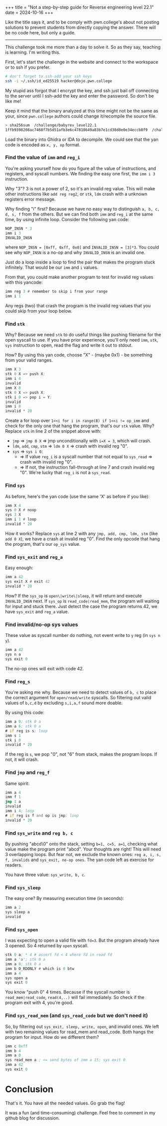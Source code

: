 +++
title = "Not a step-by-step guide for Reverse engineering level 22.1"
date = 2024-10-16
+++

Like the title says it, and to be comply with pwn.college's about not posting solutions
to prevent students from directly copying the answer. There will be no code here, but
only a guide.

---

This challenge took me more than a day to solve it. So as they say, teaching is learning.
I'm writing this.

First, let's start the challenge in the website and connect to the workspace or to ssh
if you prefer.
```bash
# don't forget to ssh-add your ssh keys
ssh -i ~/.ssh/id_ed25519 hacker@dojo.pwn.college
```

My stupid ass forgot that I encrypt the key, and ssh just bail off connecting to the server
until I ssh-add the key and enter the password. So don't be like me!

Keep it mind that the binary analyzed at this time might not be the same as your, since `pwn.college`
authors could change it/recompile the source file.

```bash
> sha256sum  /challenge/babyrev_level22.1
1ffb9398208ac7468f7b5d51afb3e6c47818649a83b7e1cd38d8e0e34eccb8f9  /challenge/babyrev_level22.1
```

Load the binary into Ghidra or IDA to decompile. We could see that the yan code is encoded as `x, y, op`
format.

### Find the value of `imm` and `reg_i`

You're asking yourself how do you figure all the value of instructions, and registers, and syscall numbers.
We finding the easy one first, the `imm i 3` instruction.

Why "3"? 3 is not a power of 2, so it's an invalid reg value. This will make other instructions like
`add reg reg2`, or `stk`, `ldm` crash with a unknown registers error message.

Why finding "i" first? Because we have no easy way to distinguish `a, b, c, d, s, f` from the others.
But we can find both `imm` and `reg_i` at the same time, by using infinite loop. Consider the following
yan code:
```asm
NOP_INSN * 3
imm i 3
INVALID_INSN
```

where `NOP_INSN = [0xff, 0xff, 0x0]` and `INVALID_INSN = [3]*3`. You could see why `NOP_INSN` is a no-op
and why `INVALID_INSN` is an invalid one.

Just do a loop inside a loop to find the pair that makes the program stuck infinitely. That would be
our `imm` and `i` values.

From that, you could make another program to test for invalid reg values with this yancode:
```asm
imm reg 3 # remember to skip i from your range
imm i 1
```

Any regs (two) that crash the program is the invalid reg values that you could skip from your loop below.

### Find `stk`

Why? Because we need `stk` to do useful things like pushing filename for the open syscall to use.
If you have prior experience, you'll only need `imm`, `stk`, `sys` instruction to open, read
the flag and write it out to stdout.

How? By using this yan code, choose "X" - (maybe 0x1) - be something from your valid ranges.
```asm
imm X 3
stk 0 X => push X;
imm i 4
invalid
imm X 8
stk 0 X => push X;
stk i 0 => pop i = Y;
invalid
imm i 8
invalid * 20
```

Create a for loop over `1<<i for i in range(8) if 1<<i != op_imm` and check for the only one
that hang the program, that's our `stk` value. Why? Replace `stk` in line 2 of the snippet above with:
* `jmp` => `jmp 0 X` => jmp unconditionally with `i=X = 3`, which will crash.
* `ldm`, `add`, `cmp`, `stm` => `ldm 0 X` => crash with invalid reg "0".
* `sys` => `sys i 0`:
  + => If value `reg_i` is a syscall number that not equal to `sys_read` => crash with invalid reg "0".
  + => If not, the instruction fall-through at line 7 and crash invalid reg "0".
  We're lucky that `reg_i` is not a `sys_read`.

### Find `sys`

As before, here's the yan code (use the same 'X' as before if you like):
```asm
imm X 4
sys 0 X # noop
sys 3 X
imm i 1 # loop
invalid * 20
```

How it works? Replace `sys` at line 2 with any `jmp, add, cmp, ldm, stm` (like `add 0 X`),
we have a crash at invalid reg "0".
Find the only opcode that hang the program, that's our `op_sys` value.

### Find `sys_exit` and `reg_a`

Easy enough:
```asm
imm a 42
sys exit X # exit 42
invalid * 20
```

How? If the `sys_op` is `open\|write\|sleep`, it will return and execute `INVALID_INSN` next.
If `sys_op` is `read_code|read_mem`, the program will waiting for input and stuck there.
Just detect the case the program returns 42, we have `sys_exit` and `reg_a` value.

### Find invalid/no-op sys values

These value as syscall number do nothing, not event write to `y` reg (in `sys n y`).
```asm
imm a 42
sys n a
sys exit 0
```

The no-op ones will exit with code 42.

### Find `reg_s`

You're asking me why. Because we need to detect values of `b, c` to place the
correct argument for `open/read/write` syscalls. So filtering out valid values
of `b,c,d` by excluding `s,i,a,f` sound more doable.

By using this code:
```asm
imm a 0; stk 0 a
imm a 6; stk 0 a
# if reg is s; loop
imm s 1
stk i 0
invalid * 20
```

If the reg is `s`, we pop "0", not "6" from stack, makes the program loops.
If not, it will crash.

### Find `jmp` and `reg_f`

Same spirit:
```asm
imm a 4
imm f 1
jmp 1 a
invalid
imm i 4; loop
# if reg is f and op is jmp; loop
invalid * 20
```

### Find `sys_write` and `reg b, c`

By pushing "abcd\0" onto the stack, setting `b=1, c=5, a=1`,
checking what value make the program print "abcd".
Your thoughts are right! This will need 3 overlapping loops.
But fear not, we exclude the known ones: `reg a, i, s, f, invalids`
and `sys_exit, no-op ones`. The yan code left as exercise for readers.

You have three value: `sys_write, b, c`.

### Find `sys_sleep`

The easy one? By measuring execution time (in seconds):
```asm
imm a 2
sys sleep a
invalid
```

### Find `sys_open`

I was expecting to open a valid file with `fd=3`. But the program already have 3 opened. So 4 returned by `open` syscall.

```asm
stk 0 a; * 4 # assert fd < 4 where fd in read fd
imm a 'a'; stk 0 a
imm a 0; stk 0 a
imm b O_RDONLY # which is 0 btw
imm a 4
sys open a
sys exit 0
```

You know "push 0" 4 times. Because if the syscall number is `read_mem|read_code`,
`read(4,..)` will fail immediately.
So check if the program exit with 4, you're good.

### Find `sys_read_mem` (and `sys_read_code` but we don't need it)
So, by filtering out `sys_exit, sleep, write, open`, and invalid ones.
We left with two remaining values for read_mem and read_code. Both hangs the
program for input. How do we different them?
```asm
imm c 0xff
imm b 4
imm a 0
sys read_mem a ; <= send bytes of imm a 15; sys exit 0
imm a 42
sys exit 0
```

# Conclusion

That's it. You have all the needed values. Go grab the flag!

It was a fun (and time-consuming) challenge.
Feel free to comment in my github blog for discussion.

